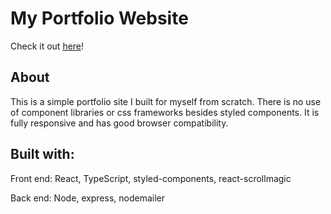 # My Portfolio Website

Check it out [here](https://erikoh.me/)!

## About
This is a simple portfolio site I built for myself from scratch. There is no use of component libraries or css frameworks besides styled components. It is fully responsive and has good browser compatibility.

## Built with:

Front end: React, TypeScript, styled-components, react-scrollmagic

Back end: Node, express, nodemailer
